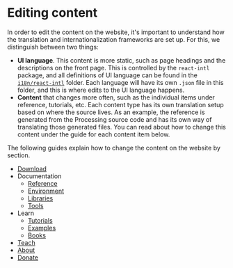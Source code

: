 # Editing content

In order to edit the content on the website, it's important to understand how the translation and internationalization frameworks are set up. For this, we distinguish between two things:

- **UI language**. This content is more static, such as page headings and the descriptions on the front page. This is controlled by the `react-intl` package, and all definitions of UI language can be found in the [`i18n/react-intl`](/i18n/react-intl) folder. Each language will have its own `.json` file in this folder, and this is where edits to the UI language happens.
- **Content** that changes more often, such as the individual items under reference, tutorials, etc. Each content type has its own translation setup based on where the source lives. As an example, the reference is generated from the Processing source code and has its own way of translating those generated files. You can read about how to change this content under the guide for each content item below.

The following guides explain how to change the content on the website by section.

- [Download](/docs/download.md)
- Documentation
  - [Reference](/docs/reference.md)
  - [Environment](/docs/markdown-pages.md)
  - [Libraries](/docs/libraries.md)
  - [Tools](#)
- Learn
  - [Tutorials](#)
  - [Examples](#)
  - [Books](#)
- [Teach](#)
- [About](#)
- [Donate](#)
